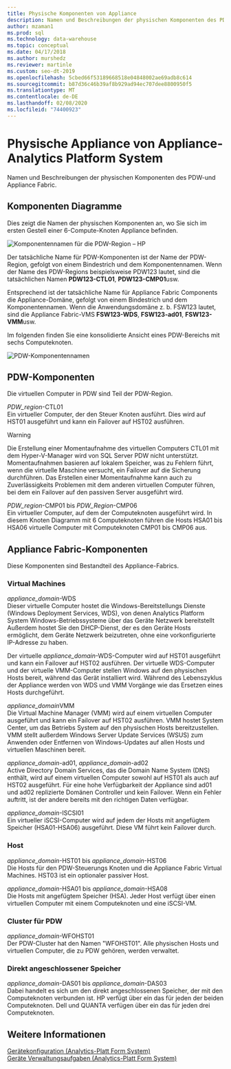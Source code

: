 ```yaml
---
title: Physische Komponenten von Appliance
description: Namen und Beschreibungen der physischen Komponenten des PDW-und Appliance Fabric.
author: mzaman1
ms.prod: sql
ms.technology: data-warehouse
ms.topic: conceptual
ms.date: 04/17/2018
ms.author: murshedz
ms.reviewer: martinle
ms.custom: seo-dt-2019
ms.openlocfilehash: 5cbed66f53189668518e04848002ae69adb8c614
ms.sourcegitcommit: b87d36c46b39af8b929ad94ec707dee8800950f5
ms.translationtype: MT
ms.contentlocale: de-DE
ms.lasthandoff: 02/08/2020
ms.locfileid: "74400923"
---
```

# <a name="appliance-physical-components---analytics-platform-system"></a>Physische Appliance von Appliance-Analytics Platform System
Namen und Beschreibungen der physischen Komponenten des PDW-und Appliance Fabric. 
  
<!-- MISSING LINKS See also [HDInsight Physical Components &#40;Analytics Platform System&#41;](hdinsight-physical-components.md).  -->  
  
## <a name="diagrams"></a>Komponenten Diagramme  
Dies zeigt die Namen der physischen Komponenten an, wo Sie sich im ersten Gestell einer 6-Compute-Knoten Appliance befinden.  
  
![Komponentennamen für die PDW-Region – HP](./media/pdw-and-appliance-fabric-physical-components/APS_HW_ComponentNames-HP.png "APS_HW_ComponentNames-HP")  
  
Der tatsächliche Name für PDW-Komponenten ist der Name der PDW-Region, gefolgt von einem Bindestrich und dem Komponentennamen. Wenn der Name des PDW-Regions beispielsweise PDW123 lautet, sind die tatsächlichen Namen **PDW123-CTL01**, **PDW123-CMP01**usw.  
  
Entsprechend ist der tatsächliche Name für Appliance Fabric Components die Appliance-Domäne, gefolgt von einem Bindestrich und dem Komponentennamen. Wenn die Anwendungsdomäne z. b. FSW123 lautet, sind die Appliance Fabric-VMS **FSW123-WDS**, **FSW123-ad01**, **FSW123-VMM**usw.  
  
Im folgenden finden Sie eine konsolidierte Ansicht eines PDW-Bereichs mit sechs Computeknoten.  
  
![PDW-Komponentennamen](./media/pdw-and-appliance-fabric-physical-components/APS_HW_Names.png "APS_HW_Names")  
  
## <a name="pdw"></a>PDW-Komponenten  
Die virtuellen Computer in PDW sind Teil der PDW-Region.  
  
*PDW_region*-CTL01  
Ein virtueller Computer, der den Steuer Knoten ausführt. Dies wird auf HST01 ausgeführt und kann ein Failover auf HST02 ausführen.  
  
> [!WARNING]  
> Die Erstellung einer Momentaufnahme des virtuellen Computers CTL01 mit dem Hyper-V-Manager wird von SQL Server PDW nicht unterstützt. Momentaufnahmen basieren auf lokalem Speicher, was zu Fehlern führt, wenn die virtuelle Maschine versucht, ein Failover auf die Sicherung durchführen. Das Erstellen einer Momentaufnahme kann auch zu Zuverlässigkeits Problemen mit dem anderen virtuellen Computer führen, bei dem ein Failover auf den passiven Server ausgeführt wird.  
  
*PDW_region*-CMP01 bis *PDW_Region*-CMP06  
Ein virtueller Computer, auf dem der Computeknoten ausgeführt wird. In diesem Knoten Diagramm mit 6 Computeknoten führen die Hosts HSA01 bis HSA06 virtuelle Computer mit Computeknoten CMP01 bis CMP06 aus.  
  
## <a name="fabric"></a>Appliance Fabric-Komponenten  
Diese Komponenten sind Bestandteil des Appliance-Fabrics.  
  
### <a name="virtual-machines"></a>Virtual Machines  
*appliance_domain*-WDS  
Dieser virtuelle Computer hostet die Windows-Bereitstellungs Dienste (Windows Deployment Services, WDS), von denen Analytics Platform System Windows-Betriebssysteme über das Geräte Netzwerk bereitstellt Außerdem hostet Sie den DHCP-Dienst, der es den Geräte Hosts ermöglicht, dem Geräte Netzwerk beizutreten, ohne eine vorkonfigurierte IP-Adresse zu haben.  
  
Der virtuelle *appliance_domain*-WDS-Computer wird auf HST01 ausgeführt und kann ein Failover auf HST02 ausführen. Der virtuelle WDS-Computer und der virtuelle VMM-Computer stellen Windows auf den physischen Hosts bereit, während das Gerät installiert wird. Während des Lebenszyklus der Appliance werden von WDS und VMM Vorgänge wie das Ersetzen eines Hosts durchgeführt.  
  
*appliance_domain*VMM  
Die Virtual Machine Manager (VMM) wird auf einem virtuellen Computer ausgeführt und kann ein Failover auf HST02 ausführen. VMM hostet System Center, um das Betriebs System auf den physischen Hosts bereitzustellen. VMM stellt außerdem Windows Server Update Services (WSUS) zum Anwenden oder Entfernen von Windows-Updates auf allen Hosts und virtuellen Maschinen bereit.  
  
*appliance_domain*-ad01, *appliance_domain*-ad02  
Active Directory Domain Services, das die Domain Name System (DNS) enthält, wird auf einem virtuellen Computer sowohl auf HST01 als auch auf HST02 ausgeführt. Für eine hohe Verfügbarkeit der Appliance sind ad01 und ad02 replizierte Domänen Controller und kein Failover. Wenn ein Fehler auftritt, ist der andere bereits mit den richtigen Daten verfügbar.  
  
*appliance_domain*-ISCSI01  
Ein virtueller iSCSI-Computer wird auf jedem der Hosts mit angefügtem Speicher (HSA01-HSA06) ausgeführt. Diese VM führt kein Failover durch.  
  
### <a name="hosts"></a>Host  
*appliance_domain*-HST01 bis *appliance_domain*-HST06  
Die Hosts für den PDW-Steuerungs Knoten und die Appliance Fabric Virtual Machines. HST03 ist ein optionaler passiver Host.  
  
*appliance_domain*-HSA01 bis *appliance_domain*-HSA08  
Die Hosts mit angefügtem Speicher (HSA). Jeder Host verfügt über einen virtuellen Computer mit einem Computeknoten und eine iSCSI-VM.  
  
### <a name="cluster-for-pdw"></a>Cluster für PDW  
*appliance_domain*-WFOHST01  
Der PDW-Cluster hat den Namen "WFOHST01". Alle physischen Hosts und virtuellen Computer, die zu PDW gehören, werden verwaltet.  
  
### <a name="direct-attached-storage"></a>Direkt angeschlossener Speicher  
*appliance_domain*-DAS01 bis *appliance_domain*-DAS03  
Dabei handelt es sich um den direkt angeschlossenen Speicher, der mit den Computeknoten verbunden ist. HP verfügt über ein das für jeden der beiden Computeknoten. Dell und QUANTA verfügen über ein das für jeden drei Computeknoten.  
  
## <a name="see-also"></a>Weitere Informationen  
<!-- MISSING LINKS [Hardware Configurations &#40;Analytics Platform System&#41;](../architecture/hardware-configurations.md)  -->  
[Gerätekonfiguration &#40;Analytics-Platt Form System&#41;](appliance-configuration.md)  
[Geräte Verwaltungsaufgaben &#40;Analytics-Platt Form System&#41;](appliance-management-tasks.md)  
  
